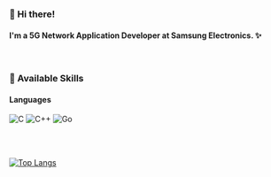 ### 👋 Hi there!
#### I'm a 5G Network Application Developer at Samsung Electronics. ✨

<br/>

### 💪 Available Skills

#### Languages

![C](https://img.shields.io/badge/C-A8B9CC?style=flat&logo=C&logoColor=white)
![C++](https://img.shields.io/badge/C%2B%2B-00599C?style=flat&logo=C%2B%2B&logoColor=white)
![Go](https://img.shields.io/badge/Go-00ADD8?style=flat&logo=Go&logoColor=white)

<br/><br/>

[![Top Langs](https://github-readme-stats.vercel.app/api/top-langs/?username=HayeongShim&langs_count=10&layout=compact)](https://github.com/HayeongShim/github-readme-stats)

<!--
**HayeongShim/HayeongShim** is a ✨ _special_ ✨ repository because its `README.md` (this file) appears on your GitHub profile.

Here are some ideas to get you started:

- 🔭 I’m currently working on ...
- 🌱 I’m currently learning ...
- 👯 I’m looking to collaborate on ...
- 🤔 I’m looking for help with ...
- 💬 Ask me about ...
- 📫 How to reach me: ...
- 😄 Pronouns: ...
- ⚡ Fun fact: ...
-->
